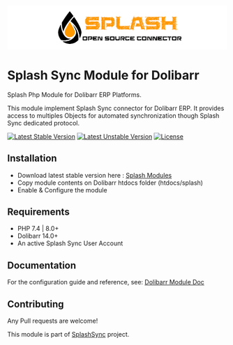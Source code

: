 [![N|Solid](https://github.com/SplashSync/Php-Core/raw/master/img/github.jpg)](https://www.splashsync.com)

# Splash Sync Module for Dolibarr
Splash Php Module for Dolibarr ERP Platforms.

This module implement Splash Sync connector for Dolibarr ERP. 
It provides access to multiples Objects for automated synchronization though Splash Sync dedicated protocol.

[![Latest Stable Version](https://poser.pugx.org/splash/dolibarr/v/stable)](https://packagist.org/packages/splash/dolibarr)
[![Latest Unstable Version](https://poser.pugx.org/splash/dolibarr/v/unstable)](https://packagist.org/packages/splash/dolibarr)
[![License](https://poser.pugx.org/splash/dolibarr/license)](https://packagist.org/packages/splash/dolibarr)

## Installation

* Download latest stable version here : [Splash Modules](http://www.splashsync.com/en/modules/)
* Copy module contents on Dolibarr htdocs folder (htdocs/splash) 
* Enable & Configure the module

## Requirements

* PHP 7.4 | 8.0+
* Dolibarr 14.0+
* An active Splash Sync User Account

## Documentation

For the configuration guide and reference, see: [Dolibarr Module Doc](https://splashsync.gitlab.io/Dolibarr)

## Contributing

Any Pull requests are welcome! 

This module is part of [SplashSync](http://www.splashsync.com) project.
